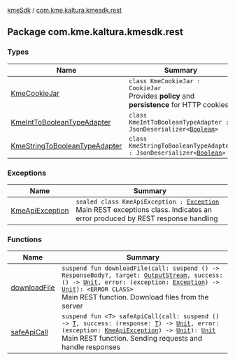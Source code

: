 [kmeSdk](../index.md) / [com.kme.kaltura.kmesdk.rest](./index.md)

## Package com.kme.kaltura.kmesdk.rest

### Types

| Name | Summary |
|---|---|
| [KmeCookieJar](-kme-cookie-jar/index.md) | `class KmeCookieJar : CookieJar`<br>Provides **policy** and **persistence** for HTTP cookies. |
| [KmeIntToBooleanTypeAdapter](-kme-int-to-boolean-type-adapter/index.md) | `class KmeIntToBooleanTypeAdapter : JsonDeserializer<`[`Boolean`](https://kotlinlang.org/api/latest/jvm/stdlib/kotlin/-boolean/index.html)`>` |
| [KmeStringToBooleanTypeAdapter](-kme-string-to-boolean-type-adapter/index.md) | `class KmeStringToBooleanTypeAdapter : JsonDeserializer<`[`Boolean`](https://kotlinlang.org/api/latest/jvm/stdlib/kotlin/-boolean/index.html)`>` |

### Exceptions

| Name | Summary |
|---|---|
| [KmeApiException](-kme-api-exception/index.md) | `sealed class KmeApiException : `[`Exception`](https://developer.android.com/reference/java/lang/Exception.html)<br>Main REST exceptions class. Indicates an error produced by REST response handling |

### Functions

| Name | Summary |
|---|---|
| [downloadFile](download-file.md) | `suspend fun downloadFile(call: suspend () -> ResponseBody?, target: `[`OutputStream`](https://developer.android.com/reference/java/io/OutputStream.html)`, success: () -> `[`Unit`](https://kotlinlang.org/api/latest/jvm/stdlib/kotlin/-unit/index.html)`, error: (exception: `[`Exception`](https://developer.android.com/reference/java/lang/Exception.html)`) -> `[`Unit`](https://kotlinlang.org/api/latest/jvm/stdlib/kotlin/-unit/index.html)`): <ERROR CLASS>`<br>Main REST function. Download files from the server |
| [safeApiCall](safe-api-call.md) | `suspend fun <T> safeApiCall(call: suspend () -> `[`T`](safe-api-call.md#T)`, success: (response: `[`T`](safe-api-call.md#T)`) -> `[`Unit`](https://kotlinlang.org/api/latest/jvm/stdlib/kotlin/-unit/index.html)`, error: (exception: `[`KmeApiException`](-kme-api-exception/index.md)`) -> `[`Unit`](https://kotlinlang.org/api/latest/jvm/stdlib/kotlin/-unit/index.html)`): `[`Unit`](https://kotlinlang.org/api/latest/jvm/stdlib/kotlin/-unit/index.html)<br>Main REST function. Sending requests and handle responses |
